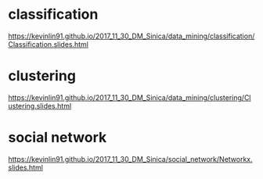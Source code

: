 # classification 
https://kevinlin91.github.io/2017_11_30_DM_Sinica/data_mining/classification/Classification.slides.html
# clustering 
https://kevinlin91.github.io/2017_11_30_DM_Sinica/data_mining/clustering/Clustering.slides.html
# social network
https://kevinlin91.github.io/2017_11_30_DM_Sinica/social_network/Networkx.slides.html
